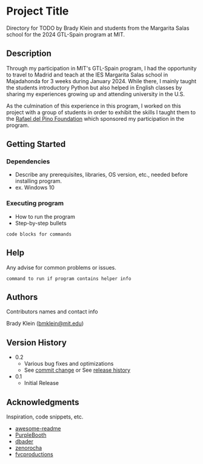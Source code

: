
# Project Title

Directory for TODO by Brady Klein and students from the Margarita Salas school for the 2024 GTL-Spain program at MIT.

## Description

Through my participation in MIT's GTL-Spain program, I had the opportunity to travel to Madrid and teach at the IES Margarita Salas school in Majadahonda for 3 weeks during January 2024. While there, I mainly taught the students introductory Python but also helped in English classes by sharing my experiences growing up and attending university in the U.S.

As the culmination of this experience in this program, I worked on this project with a group of students in order to exhibit the skills I taught them to the [Rafael del Pino Foundation](https://frdelpino.es/en_gb/) which sponsored my participation in the program.

## Getting Started

### Dependencies

* Describe any prerequisites, libraries, OS version, etc., needed before installing program.
* ex. Windows 10

<!-- ### Installing

* How/where to download your program
* Any modifications needed to be made to files/folders -->

### Executing program

* How to run the program
* Step-by-step bullets
```
code blocks for commands
```

## Help

Any advise for common problems or issues.
```
command to run if program contains helper info
```

## Authors

Contributors names and contact info

Brady Klein  (bmklein@mit.edu)  

## Version History

* 0.2
    * Various bug fixes and optimizations
    * See [commit change]() or See [release history]()
* 0.1
    * Initial Release

<!-- ## License

This project is licensed under the [NAME HERE] License - see the LICENSE.md file for details -->

## Acknowledgments

Inspiration, code snippets, etc.
* [awesome-readme](https://github.com/matiassingers/awesome-readme)
* [PurpleBooth](https://gist.github.com/PurpleBooth/109311bb0361f32d87a2)
* [dbader](https://github.com/dbader/readme-template)
* [zenorocha](https://gist.github.com/zenorocha/4526327)
* [fvcproductions](https://gist.github.com/fvcproductions/1bfc2d4aecb01a834b46)